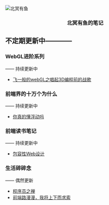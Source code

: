 ![北冥有鱼](https://desk-fd.zol-img.com.cn/t_s960x600c5/g5/M00/0A/0F/ChMkJ1ju4YqIG2K9AAK6BOHpGz8AAbn4gA849sAAroc468.jpg)

<h3 align="center">北冥有鱼的笔记</h3>

## 不定期更新中————

### WebGL进阶系列
—— 持续更新中
 - [飞一般的webGL之唱起3D编程前的战歌](https://github.com/godkun/blog/issues/1)
 
### 前端界的十万个为什么
—— 持续更新中
 - [你真的懂浮动吗](https://github.com/godkun/fee-problems/issues/1)
 
### 前端读书笔记
—— 持续更新中
 - [包容性Web设计](https://github.com/godkun/blog/issues/3)
 
### 生活碎碎念
—— 偶然更新
 - [程序员之禅](https://github.com/godkun/blog/issues/7)
 - [前端路漫漫，我将上下而求索](https://github.com/godkun/blog/issues/5)
